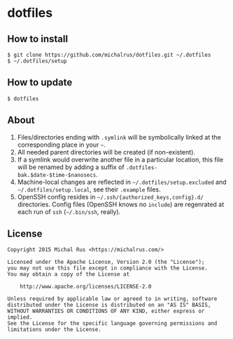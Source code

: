 # dotfiles

## How to install

```
$ git clone https://github.com/michalrus/dotfiles.git ~/.dotfiles
$ ~/.dotfiles/setup
```

## How to update

```
$ dotfiles
```

## About

1. Files/directories ending with `.symlink` will be symbolically linked at the corresponding place in your `~`.
1. All needed parent directories will be created (if non-existent).
1. If a symlink would overwrite another file in a particular location, this file will be renamed by adding a suffix of `.dotfiles-bak.$date-$time-$nanosecs`.
1. Machine-local changes are reflected in `~/.dotfiles/setup.excluded` and `~/.dotfiles/setup.local`, see their `.example` files.
1. OpenSSH config resides in `~/.ssh/{authorized_keys,config}.d/` directories. Config files (OpenSSH knows no `include`) are regenrated at each run of `ssh` (`~/.bin/ssh`, really).

## License

```
Copyright 2015 Michal Rus <https://michalrus.com/>

Licensed under the Apache License, Version 2.0 (the "License");
you may not use this file except in compliance with the License.
You may obtain a copy of the License at

    http://www.apache.org/licenses/LICENSE-2.0

Unless required by applicable law or agreed to in writing, software
distributed under the License is distributed on an "AS IS" BASIS,
WITHOUT WARRANTIES OR CONDITIONS OF ANY KIND, either express or implied.
See the License for the specific language governing permissions and
limitations under the License.
```
